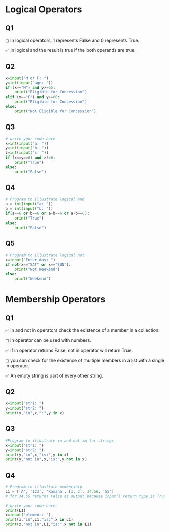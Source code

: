 # Logical Operators





## Q1

◻ In logical operators, 1 represents False and 0 represents True.

✅ In logical and the result is true if the both operands are true.

## Q2


```python
x=input("M or F: ")
y=int(input("age: "))
if (x=="M") and y>=65:
    print("Eligible for Concession")
elif (x=="F") and y>=60:
    print("Eligible for Concession")
else:
    print("Not Eligible for Concession")
```

## Q3


```python
# write your code here
x=int(input("a: "))
y=int(input("b: "))
z=int(input("c: "))
if (x==y==6) and z!=6:
    print("True")
else:
    print("False")
```

## Q4


```python
# Program to illustrate logical and
a = int(input("a: "))
b = int(input("b: "))
if(a==6 or b==6 or a+b==6 or a-b==6):
    print("True")
else:
    print("False")
```

## Q5


```python
# Program to illustrate logical not
x=input("Enter day: ")
if not(x=="SAT" or x=="SUN"):
    print("Not Weekend")
else:
    print("Weekend")
```

# Membership Operators


## Q1

✅ in and not in operators check the existence of a member in a collection.

◻ in operator can be used with numbers.

✅ if in operator returns False, not in operator will return True.

◻ you can check for the existence of multiple members in a list with a single in operator.

✅ An empty string is part of every other string.

## Q2


```python
x=input("str1: ")
y=input("str2: ")
print(y,"in",x,":",y in x)
```

## Q3


```python
#Program to illustrate in and not in for strings
x=input("str1: ")
y=input("str2: ")
print(y,"in",x,"is:",y in x)
print(y,"not in",x,"is:",y not in x)
```

## Q4


```python
# Program to illustrate membership
L1 = ['A', '123', 'Ramana', [1, 2], 34.56, '55']
# for 34.56 returns False as output because input() return type is True so it converts 34.56 as string.

# write your code here
print(L1)
x=input("element: ")
print(x,"in",L1,"is:",x in L1)
print(x,"not in",L1,"is:",x not in L1)
```
